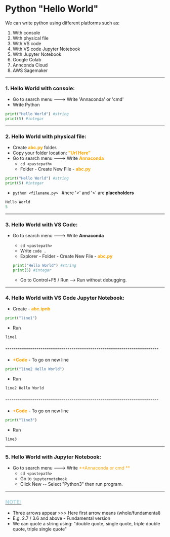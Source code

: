 # Python "Hello World"
We can write python using different platforms such as:
1. With console
2. With physical file
3. With VS code
4. With VS code Jupyter Notebook
5. With Jupyter Notebook
6. Google Colab
7. Annconda Cloud
8. AWS Sagemaker
___

### 1. Hello World with **console**:
* Go to search menu ---> Write 'Annaconda' or 'cmd'
* Write Python

``` python
print("Hello World") #string
print(5) #integar
```
___

### 2. Hello World with **physical file**:
* Create <span style="color: orange;">**abc.py**</span> folder.
* Copy your folder location: <span style="color: orange;">**"Url Here"**</span>
* Go to search menu ---> Write  <span style="color: orange;">**Annaconda**</span>
  * `cd <pastepath>`
  * Folder - Create New File - <span style="color: orange;">**abc.py**</span>
```python
print("Hello World") #string
print(5) #integar
```
* `python <filename.py> ` #here '<' and '>' are **placeholders**
```python
Hello World
5
```
___

### 3. Hello World with **VS Code**:
* Go to search menu ---> Write  <span style="color: *orange;">**Annaconda**</span>
  * `cd <pastepath>`
  * Write `code .`
  * Explorer - Folder - Create New File - <span style="color: orange;">**abc.py**</span>
  
  ```python
  print("Hello World") #string
  print(5) #integar
  ```
  * Go to Control+F5 / Run --> Run without debugging.

___

### 4. Hello World with **VS Code Jupyter Notebook**:
* Create -  <span style="color: orange;">**abc.ipnb**</span>

```python
print("line1")
```
* Run
```python
line1
```
#### --------------------------------------------------------------------------
* <span style="color: orange;">**+Code**</span> - To go on new line
```python
print("line2 Hello World")
```
* Run
```python
line2 Hello World
```
#### --------------------------------------------------------------------------
* <span style="color: orange;">**+Code**</span> - To go on new line
```python
print("line3")
```
* Run
```python
line3
```
___

### 5. Hello World with **Jupyter Notebook**:

* Go to search menu ---> Write  <span style="color: orange;">**Annaconda or cmd **</span>
  * `cd <pastepath>`
  * Go to `jupyternotebook`
  * Click New -- Select "Python3" then run program.
___

### <ins> <span style="color: lightblue;">**NOTE:**</span> 
* Three arrows appear >>> 
Here first arrow means (whole/fundamental)
* E.g. 2.7 / 3.6 and above - Fundamental version
* We can quote a string using: "double quote, single quote, triple double quote, triple single quote" 